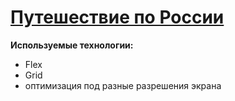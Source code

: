# [Путешествие по России](https://yippeesmile.github.io/russian-travel/index.html)

**Используемые технологии:**

* Flex
* Grid
* оптимизация под разные разрешения экрана
